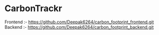 # CarbonTrackr
Frontend :- https://github.com/Deepak6264/carbon_footprint_frontend.git
Backend  :- https://github.com/Deepak6264/carbon_footprint_backend.git
